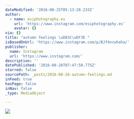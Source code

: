 ```yaml
---
dateModified: '2016-08-25T05:13:28.233Z'
author:
  - name: esiphotography.es
    url: 'https://www.instagram.com/esiphotography.es'
    avatar: {}
via: {}
title: "autumn feelings \uD83C\uDF3E "
isBasedOnUrl: 'https://www.instagram.com/p/BJf4ncwhaha/'
publisher:
  name: Instagram
  url: 'https://www.instagram.com/'
description: ''
datePublished: '2016-08-26T07:47:50.775Z'
starred: false
sourcePath: _posts/2016-08-26-autumn-feelings.md
inFeed: true
hasPage: false
inNav: false
_type: MediaObject

---
```

![](https://imgflo.herokuapp.com/graph/vahj1ThiexotieMo/61684b9d32bda2f41247728190dafd59/croprotate.jpg?cropheight=433&cropwidth=640&degrees=0&input=https%3A%2F%2Fscontent.cdninstagram.com%2Ft51.2885-15%2Fs640x640%2Fsh0.08%2Fe35%2F13721329_141203259658629_684968404_n.jpg%3Fig_cache_key%3DMTMyNDAyNTgxNzAxMzI2NjUyMg%253D%253D.2&x=0&y=104)